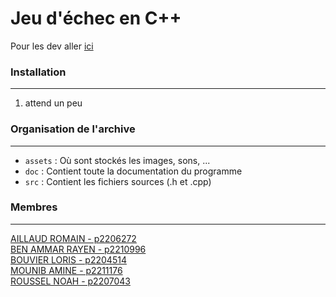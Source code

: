 Jeu d'échec en C++
===

Pour les dev aller [ici](DEVELOPER.md)

### Installation

---
1. attend un peu

### Organisation de l'archive

---
* `assets` : Où sont stockés les images, sons, ...
* `doc` : Contient toute la documentation du programme
* `src` : Contient les fichiers sources (.h et .cpp)

### Membres

---

[AILLAUD ROMAIN - p2206272](https://github.com/R0-M1)  
[BEN AMMAR RAYEN - p2210996](https://github.com/RaY22222)   
[BOUVIER LORIS - p2204514](https://github.com/Lolow38)  
[MOUNIB AMINE - p2211176](https://github.com/skymeen)  
[ROUSSEL NOAH - p2207043](https://github.com/KarimPL)
